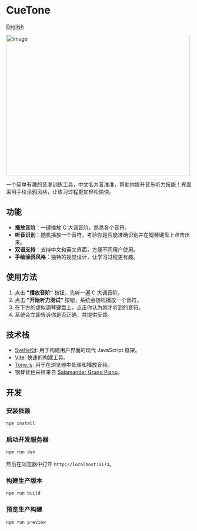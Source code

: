 # CueTone

[English](./README.md)

<img width="500" height="382" alt="image" src="https://github.com/user-attachments/assets/c2c14dbf-1ba2-49db-9133-dd59e6b87e99" />

一个简单有趣的音准训练工具，中文名为音准准，帮助你提升音乐听力技能！界面采用手绘涂鸦风格，让练习过程更加轻松愉快。

## 功能

- **播放音阶**：一键播放 C 大调音阶，熟悉各个音符。
- **听音识别**：随机播放一个音符，考验你是否能准确识别并在钢琴键盘上点击出来。
- **双语支持**：支持中文和英文界面，方便不同用户使用。
- **手绘涂鸦风格**：独特的视觉设计，让学习过程更有趣。

## 使用方法

1. 点击 **"播放音阶"** 按钮，先听一遍 C 大调音阶。
2. 点击 **"开始听力测试"** 按钮，系统会随机播放一个音符。
3. 在下方的虚拟钢琴键盘上，点击你认为刚才听到的音符。
4. 系统会立即告诉你是否正确，并提供反馈。

## 技术栈

- [SvelteKit](https://kit.svelte.dev/): 用于构建用户界面的现代 JavaScript 框架。
- [Vite](https://vitejs.dev/): 快速的构建工具。
- [Tone.js](https://tonejs.github.io/): 用于在浏览器中处理和播放音频。
- 钢琴音色采样来自 [Salamander Grand Piano](https://archive.org/details/SalamanderGrandPianoV3)。

## 开发

### 安装依赖

```bash
npm install
```

### 启动开发服务器

```bash
npm run dev
```

然后在浏览器中打开 `http://localhost:5173`。

### 构建生产版本

```bash
npm run build
```

### 预览生产构建

```bash
npm run preview
```